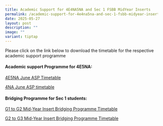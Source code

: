 ```yaml
---
title: Academic Support for 4E4NA5NA and Sec 1 FSBB MidYear Inserts
permalink: /academic-support-for-4e4na5na-and-sec-1-fsbb-midyear-inserts/
date: 2025-05-27
layout: post
description: ""
image: ""
variant: tiptap
---
```

<p>Please click on the link below to download the timetable for the respective
academic support programme</p>
<h4>Academic support Programme for 4E5NA:</h4>
<p><a href="/files/4E5NA_June_ASP_2025.pdf" rel="noopener nofollow" target="_blank">4E5NA June ASP Timetable</a>
</p>
<p></p>
<p><a href="/files/4NA_June_ASP_2025.pdf" rel="noopener nofollow" target="_blank">4NA June ASP timetable</a>
</p>
<p></p>
<h4>Bridging Programme for Sec 1 students:</h4>
<p></p>
<p><a href="/files/S1_Midyr_Insert_2025_Bridging_Timetable_G1_to_G2.pdf" rel="noopener nofollow" target="_blank">G1 to G2 Mid-Year Insert Bridging Programme Timetable</a>
</p>
<p></p>
<p><a href="/files/S1_Midyr_Insert_2025_Bridging_Timetable_G2_to_G3.pdf" rel="noopener nofollow" target="_blank">G2 to G3 Mid-Year Insert Bridging Programme Timetable</a>
</p>